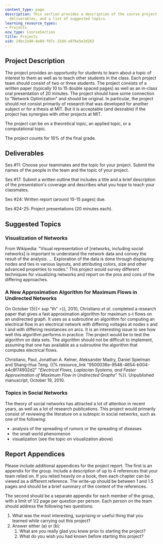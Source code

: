 ```yaml
---
content_type: page
description: This section provides a description of the course project, a list of
  deliverables, and a list of suggested topics.
learning_resource_types:
- Projects
ocw_type: CourseSection
title: Projects
uid: 24bc2a90-8e89-f07c-15dd-a976e5e2d263
---
```


Project Description
-------------------

The project provides an opportunity for students to learn about a topic of interest to them as well as to teach other students in the class. Each project team should consist of two or three students. The project consists of a written paper (typically 10 to 15 double spaced pages) as well as an in-class oral presentation of 20 minutes. The project should have some connection to "Network Optimization" and should be original. In particular, the project should not consist primarily of research that was developed for another subject or for a thesis at MIT. But it is acceptable (and desirable) if the project has synergies with other projects at MIT.

The project can be on a theoretical topic, an applied topic, or a computational topic.

The project counts for 16% of the final grade.

Deliverables
------------

Ses #11: Choose your teammates and the topic for your project. Submit the names of the people in the team and the topic of your project.

Ses #17: Submit a written outline that includes a title and a brief description of the presentation's coverage and describes what you hope to teach your classmates.

Ses #24: Written report (around 10-15 pages) due.

Ses #24-25: Project presentations (20 minutes each).

Suggested Topics
----------------

### Visualization of Networks

From Wikipedia: "Visual representation of \[networks, including social networks\] is important to understand the network data and convey the result of the analysis. … Exploration of the data is done through displaying nodes and ties in various layouts, and attributing colors, size and other advanced properties to nodes." This project would survey different techniques for visualizing networks and report on the pros and cons of the differing approaches.

### A New Approximation Algorithm for Maximum Flows in Undirected Networks

On October 13{{< sup "th" >}}, 2010, Christiano _et al_. completed a research paper that gives a fast approximation algorithm for maximum s-t flows on an undirected graph. It uses as a subroutine an algorithm for computing an electrical flow in an electrical network with differing voltages at nodes s and t and with differing resistances on arcs. It is an interesting issue to see how well this algorithm performs in practice. The project would be to test the algorithm on data sets. The algorithm should not be difficult to implement, assuming that one has available as a subroutine the algorithm that computes electrical flows.

Christiano, Paul, Jonathan A. Kelner, Aleksander Madry, Daniel Spielman and Shang-Hua Teng. {{% resource_link "9500036e-9546-4654-b004-e4c8f74902d2" "_Electrical Flows, Laplacian Systems, and Faster Approximation of Maximum Flow in Undirected Graphs_" %}}. Unpublished manuscript, October 19, 2010.

### Topics in Social Networks

The theory of social networks has attracted a lot of attention in recent years, as well as a lot of research publications. This project would primarily consist of reviewing the literature on a subtopic in social networks, such as one of the following:

*   analysis of the spreading of rumors or the spreading of diseases
*   the small world phenomenon
*   visualization (see the topic on visualization above)

Report Appendices
-----------------

Please include additional appendices for the project report. The first is an appendix for the group. Include a description of up to 4 references that your team relied on. If you relied heavily on a book, then each chapter can be viewed as a different reference. The write-up should be between 1 and 1.5 pages and should be a brief summary of the content of the references.

The second should be a separate appendix for each member of the group, with a limit of 1/2 page per question per person. Each person on the team should address the following two questions:

1.  What was the most interesting, surprising or useful thing that you learned while carrying out this project?
2.  Answer either (a) or (b):
    1.  What are you really glad you knew prior to starting the project?
    2.  What do you wish you had known before starting this project?